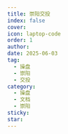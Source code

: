 ```yaml
---
title: 崇阳交投
index: false
cover: 
icon: laptop-code
order: 1
author: 
date: 2025-06-03
tag:
  - 操盘
  - 崇阳
  - 交投
category:
  - 操盘
  - 文档
  - 崇阳
sticky: 
star: 
---
```


<Catalog />
